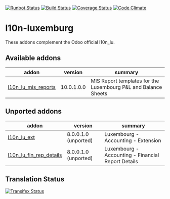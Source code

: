 [![Runbot Status](https://runbot.odoo-community.org/runbot/badge/flat/123/10.0.svg)](https://runbot.odoo-community.org/runbot/repo/github-com-oca-l10n-luxemburg-123)
[![Build Status](https://travis-ci.org/OCA/l10n-luxemburg.svg?branch=10.0)](https://travis-ci.org/OCA/l10n-luxemburg)
[![Coverage Status](https://coveralls.io/repos/OCA/l10n-luxemburg/badge.svg?branch=10.0)](https://coveralls.io/r/OCA/l10n-luxemburg?branch=10.0)
[![Code Climate](https://codeclimate.com/github/OCA/l10n-luxemburg/badges/gpa.svg)](https://codeclimate.com/github/OCA/l10n-luxemburg)

l10n-luxemburg
==============

These addons complement the Odoo official l10n_lu.


[//]: # (addons)
Available addons
----------------
addon | version | summary
--- | --- | ---
[l10n_lu_mis_reports](l10n_lu_mis_reports/) | 10.0.1.0.0 | MIS Report templates for the Luxembourg P&L and Balance Sheets

Unported addons
---------------
addon | version | summary
--- | --- | ---
[l10n_lu_ext](l10n_lu_ext/) | 8.0.0.1.0 (unported) | Luxembourg - Accounting - Extension
[l10n_lu_fin_rep_details](l10n_lu_fin_rep_details/) | 8.0.0.1.0 (unported) | Luxembourg - Accounting - Financial Report Details

[//]: # (end addons)

Translation Status
------------------
[![Transifex Status](https://www.transifex.com/projects/p/OCA-l10n-luxemburg-10-0/chart/image_png)](https://www.transifex.com/projects/p/OCA-l10n-luxemburg-10-0)
